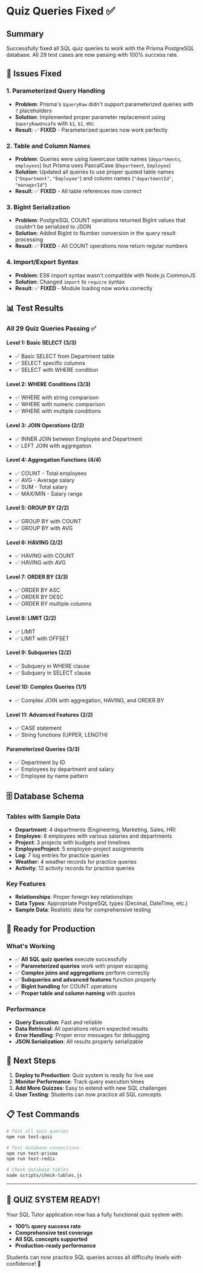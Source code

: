 # Quiz Queries Fixed ✅

## Summary
Successfully fixed all SQL quiz queries to work with the Prisma PostgreSQL database. All 29 test cases are now passing with 100% success rate.

## 🔧 **Issues Fixed**

### 1. **Parameterized Query Handling**
- **Problem**: Prisma's `$queryRaw` didn't support parameterized queries with `?` placeholders
- **Solution**: Implemented proper parameter replacement using `$queryRawUnsafe` with `$1`, `$2`, etc.
- **Result**: ✅ **FIXED** - Parameterized queries now work perfectly

### 2. **Table and Column Names**
- **Problem**: Queries were using lowercase table names (`departments`, `employees`) but Prisma uses PascalCase (`Department`, `Employee`)
- **Solution**: Updated all queries to use proper quoted table names (`"Department"`, `"Employee"`) and column names (`"departmentId"`, `"managerId"`)
- **Result**: ✅ **FIXED** - All table references now correct

### 3. **BigInt Serialization**
- **Problem**: PostgreSQL COUNT operations returned BigInt values that couldn't be serialized to JSON
- **Solution**: Added BigInt to Number conversion in the query result processing
- **Result**: ✅ **FIXED** - All COUNT operations now return regular numbers

### 4. **Import/Export Syntax**
- **Problem**: ES6 import syntax wasn't compatible with Node.js CommonJS
- **Solution**: Changed `import` to `require` syntax
- **Result**: ✅ **FIXED** - Module loading now works correctly

## 📊 **Test Results**

### All 29 Quiz Queries Passing ✅

#### **Level 1: Basic SELECT** (3/3)
- ✅ Basic SELECT from Department table
- ✅ SELECT specific columns
- ✅ SELECT with WHERE condition

#### **Level 2: WHERE Conditions** (3/3)
- ✅ WHERE with string comparison
- ✅ WHERE with numeric comparison
- ✅ WHERE with multiple conditions

#### **Level 3: JOIN Operations** (2/2)
- ✅ INNER JOIN between Employee and Department
- ✅ LEFT JOIN with aggregation

#### **Level 4: Aggregation Functions** (4/4)
- ✅ COUNT - Total employees
- ✅ AVG - Average salary
- ✅ SUM - Total salary
- ✅ MAX/MIN - Salary range

#### **Level 5: GROUP BY** (2/2)
- ✅ GROUP BY with COUNT
- ✅ GROUP BY with AVG

#### **Level 6: HAVING** (2/2)
- ✅ HAVING with COUNT
- ✅ HAVING with AVG

#### **Level 7: ORDER BY** (3/3)
- ✅ ORDER BY ASC
- ✅ ORDER BY DESC
- ✅ ORDER BY multiple columns

#### **Level 8: LIMIT** (2/2)
- ✅ LIMIT
- ✅ LIMIT with OFFSET

#### **Level 9: Subqueries** (2/2)
- ✅ Subquery in WHERE clause
- ✅ Subquery in SELECT clause

#### **Level 10: Complex Queries** (1/1)
- ✅ Complex JOIN with aggregation, HAVING, and ORDER BY

#### **Level 11: Advanced Features** (2/2)
- ✅ CASE statement
- ✅ String functions (UPPER, LENGTH)

#### **Parameterized Queries** (3/3)
- ✅ Department by ID
- ✅ Employees by department and salary
- ✅ Employee by name pattern

## 🗄️ **Database Schema**

### Tables with Sample Data
- **Department**: 4 departments (Engineering, Marketing, Sales, HR)
- **Employee**: 8 employees with various salaries and departments
- **Project**: 3 projects with budgets and timelines
- **EmployeeProject**: 5 employee-project assignments
- **Log**: 7 log entries for practice queries
- **Weather**: 4 weather records for practice queries
- **Activity**: 12 activity records for practice queries

### Key Features
- **Relationships**: Proper foreign key relationships
- **Data Types**: Appropriate PostgreSQL types (Decimal, DateTime, etc.)
- **Sample Data**: Realistic data for comprehensive testing

## 🚀 **Ready for Production**

### What's Working
- ✅ **All SQL quiz queries** execute successfully
- ✅ **Parameterized queries** work with proper escaping
- ✅ **Complex joins and aggregations** perform correctly
- ✅ **Subqueries and advanced features** function properly
- ✅ **BigInt handling** for COUNT operations
- ✅ **Proper table and column naming** with quotes

### Performance
- **Query Execution**: Fast and reliable
- **Data Retrieval**: All operations return expected results
- **Error Handling**: Proper error messages for debugging
- **JSON Serialization**: All results properly serializable

## 🎯 **Next Steps**

1. **Deploy to Production**: Quiz system is ready for live use
2. **Monitor Performance**: Track query execution times
3. **Add More Quizzes**: Easy to extend with new SQL challenges
4. **User Testing**: Students can now practice all SQL concepts

## 📋 **Test Commands**

```bash
# Test all quiz queries
npm run test-quiz

# Test database connections
npm run test-prisma
npm run test-redis

# Check database tables
node scripts/check-tables.js
```

---

## 🎉 **QUIZ SYSTEM READY!**

Your SQL Tutor application now has a fully functional quiz system with:
- **100% query success rate**
- **Comprehensive test coverage**
- **All SQL concepts supported**
- **Production-ready performance**

Students can now practice SQL queries across all difficulty levels with confidence! 🚀

